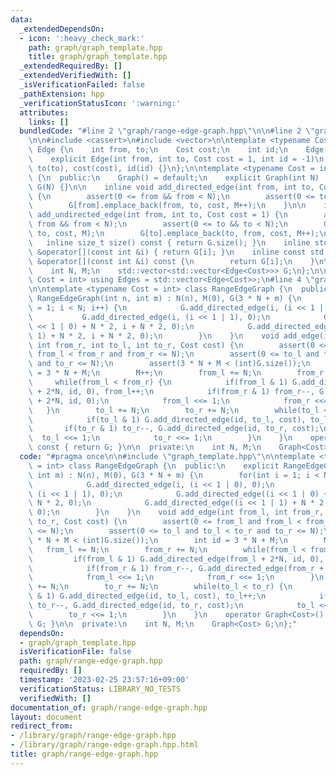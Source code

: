 ```yaml
---
data:
  _extendedDependsOn:
  - icon: ':heavy_check_mark:'
    path: graph/graph_template.hpp
    title: graph/graph_template.hpp
  _extendedRequiredBy: []
  _extendedVerifiedWith: []
  _isVerificationFailed: false
  _pathExtension: hpp
  _verificationStatusIcon: ':warning:'
  attributes:
    links: []
  bundledCode: "#line 2 \"graph/range-edge-graph.hpp\"\n\n#line 2 \"graph/graph_template.hpp\"\
    \n\n#include <cassert>\n#include <vector>\n\ntemplate <typename Cost = int> struct\
    \ Edge {\n    int from, to;\n    Cost cost;\n    int id;\n    Edge() = default;\n\
    \    explicit Edge(int from, int to, Cost cost = 1, int id = -1)\n        : from(from),\
    \ to(to), cost(cost), id(id) {}\n};\n\ntemplate <typename Cost = int> class Graph\
    \ {\n  public:\n    Graph() = default;\n    explicit Graph(int N) : N(N), M(0),\
    \ G(N) {}\n\n    inline void add_directed_edge(int from, int to, Cost cost = 1)\
    \ {\n        assert(0 <= from && from < N);\n        assert(0 <= to && to < N);\n\
    \        G[from].emplace_back(from, to, cost, M++);\n    }\n\n    inline void\
    \ add_undirected_edge(int from, int to, Cost cost = 1) {\n        assert(0 <=\
    \ from && from < N);\n        assert(0 <= to && to < N);\n        G[from].emplace_back(from,\
    \ to, cost, M);\n        G[to].emplace_back(to, from, cost, M++);\n    }\n\n \
    \   inline size_t size() const { return G.size(); }\n    inline std::vector<Edge<Cost>>\
    \ &operator[](const int &i) { return G[i]; }\n    inline const std::vector<Edge<Cost>>\
    \ &operator[](const int &i) const {\n        return G[i];\n    }\n\n  private:\n\
    \    int N, M;\n    std::vector<std::vector<Edge<Cost>>> G;\n};\n\ntemplate <class\
    \ Cost = int> using Edges = std::vector<Edge<Cost>>;\n#line 4 \"graph/range-edge-graph.hpp\"\
    \n\ntemplate <typename Cost = int> class RangeEdgeGraph {\n  public:\n    explicit\
    \ RangeEdgeGraph(int n, int m) : N(n), M(0), G(3 * N + m) {\n        for(int i\
    \ = 1; i < N; i++) {\n            G.add_directed_edge(i, (i << 1 | 0), 0);\n \
    \           G.add_directed_edge(i, (i << 1 | 1), 0);\n            G.add_directed_edge((i\
    \ << 1 | 0) + N * 2, i + N * 2, 0);\n            G.add_directed_edge((i << 1 |\
    \ 1) + N * 2, i + N * 2, 0);\n        }\n    }\n    void add_edge(int from_l,\
    \ int from_r, int to_l, int to_r, Cost cost) {\n        assert(0 <= from_l and\
    \ from_l < from_r and from_r <= N);\n        assert(0 <= to_l and to_l < to_r\
    \ and to_r <= N);\n        assert(3 * N + M < (int)G.size());\n        int id\
    \ = 3 * N + M;\n        M++;\n        from_l += N;\n        from_r += N;\n   \
    \     while(from_l < from_r) {\n            if(from_l & 1) G.add_directed_edge(from_l\
    \ + 2*N, id, 0), from_l++;\n            if(from_r & 1) from_r--, G.add_directed_edge(from_r\
    \ + 2*N, id, 0);\n            from_l <<= 1;\n            from_r <<= 1;\n     \
    \   }\n        to_l += N;\n        to_r += N;\n        while(to_l < to_r) {\n\
    \            if(to_l & 1) G.add_directed_edge(id, to_l, cost), to_l++;\n     \
    \       if(to_r & 1) to_r--, G.add_directed_edge(id, to_r, cost);\n          \
    \  to_l <<= 1;\n            to_r <<= 1;\n        }\n    }\n    operator Graph<Cost>()\
    \ const { return G; }\n\n  private:\n    int N, M;\n    Graph<Cost> G;\n};\n"
  code: "#pragma once\n\n#include \"graph_template.hpp\"\n\ntemplate <typename Cost\
    \ = int> class RangeEdgeGraph {\n  public:\n    explicit RangeEdgeGraph(int n,\
    \ int m) : N(n), M(0), G(3 * N + m) {\n        for(int i = 1; i < N; i++) {\n\
    \            G.add_directed_edge(i, (i << 1 | 0), 0);\n            G.add_directed_edge(i,\
    \ (i << 1 | 1), 0);\n            G.add_directed_edge((i << 1 | 0) + N * 2, i +\
    \ N * 2, 0);\n            G.add_directed_edge((i << 1 | 1) + N * 2, i + N * 2,\
    \ 0);\n        }\n    }\n    void add_edge(int from_l, int from_r, int to_l, int\
    \ to_r, Cost cost) {\n        assert(0 <= from_l and from_l < from_r and from_r\
    \ <= N);\n        assert(0 <= to_l and to_l < to_r and to_r <= N);\n        assert(3\
    \ * N + M < (int)G.size());\n        int id = 3 * N + M;\n        M++;\n     \
    \   from_l += N;\n        from_r += N;\n        while(from_l < from_r) {\n   \
    \         if(from_l & 1) G.add_directed_edge(from_l + 2*N, id, 0), from_l++;\n\
    \            if(from_r & 1) from_r--, G.add_directed_edge(from_r + 2*N, id, 0);\n\
    \            from_l <<= 1;\n            from_r <<= 1;\n        }\n        to_l\
    \ += N;\n        to_r += N;\n        while(to_l < to_r) {\n            if(to_l\
    \ & 1) G.add_directed_edge(id, to_l, cost), to_l++;\n            if(to_r & 1)\
    \ to_r--, G.add_directed_edge(id, to_r, cost);\n            to_l <<= 1;\n    \
    \        to_r <<= 1;\n        }\n    }\n    operator Graph<Cost>() const { return\
    \ G; }\n\n  private:\n    int N, M;\n    Graph<Cost> G;\n};"
  dependsOn:
  - graph/graph_template.hpp
  isVerificationFile: false
  path: graph/range-edge-graph.hpp
  requiredBy: []
  timestamp: '2023-02-25 23:57:16+09:00'
  verificationStatus: LIBRARY_NO_TESTS
  verifiedWith: []
documentation_of: graph/range-edge-graph.hpp
layout: document
redirect_from:
- /library/graph/range-edge-graph.hpp
- /library/graph/range-edge-graph.hpp.html
title: graph/range-edge-graph.hpp
---
```

